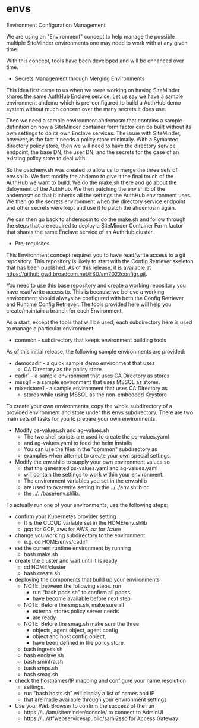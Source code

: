 # envs
Environment Configuration Management

We are using an "Environment" concept to help manage the
possible multiple SiteMinder environments one may need
to work with at any given time.

With this concept, tools have been developed and will be
enhanced over time.

* Secrets Management through Merging Environments

This idea first came to us when we were working on having
SiteMinder shares the same AuthHub Enclave service.
Let us say we have a sample environment ahdemo which is
pre-configured to build a AuthHub demo system without
much concern over the many secrets it does use.

Then we need a sample environment ahdemosm that contains
a sample definition on how a SiteMinder container form
factor can be built without its own settings to do
its own Enclave services. The issue with SiteMinder,
however, is the fact it needs a policy store minimally.
With a Symantec directory policy store, then we will
need to have the directory service endpoint, the base DN,
the user DN, and the secrets for the case of an existing
policy store to deal with.

So the patchenv.sh was created to allow us to merge the
three sets of env.shlib. We first modify the ahdemo to
give it the final touch of the AuthHub we want to build.
We do the make.sh there and go about the deloyment of
the AuthHub. We then patching the env.shlib of the 
ahdemosm so that it inherits all the settings the
AuthHub environment uses. We then go the secrets
environment when the directory service endpoint and
other secrets were kept and use it to patch the 
ahdemosm again.

We can then go back to ahdemosm to do the make.sh and
follow through the steps that are required to deploy
a SiteMinder Container Form factor that shares the
same Enclave service of an AuthHub cluster.

* Pre-requisites

This Environment concept requires you to have read/write
access to a git repository. This repository is likely to
start with the Config Retriever skeleton that has been
published. As of this release, it is available at
https://github.gwd.broadcom.net/ESD/sm2022configr.git.

You need to use this base repository and create a working
repository you have read/write access to. This is because
we believe a working environment should always be configured
with both the Config Retriever and Runtime Config Retriever.
The tools provided here will help you create/maintain
a branch for each Environment.

As a start, except the tools that will be used, each
subdirectory here is used to manage a particular environment. 

* common - subdirectory that keeps environment building tools

As of this initial release, the following sample environments
are provided:

* democadir - a quick sample demo environment that uses
	* CA Directory as the policy store.
* cadir1 - a sample environment that uses CA Directory as stores.
* mssql1 - a sample environment that uses MSSQL as stores.
* mixedstore1 - a sample environment that uses CA Directory as
	* stores while using MSSQL as the non-embedded Keystore

To create your own environments, copy the whole subdirectory of
a provided environment and store under this envs subdirectory.
There are two main sets of tasks for you to prepare your own
environments.

* Modify ps-values.sh and ag-values.sh
	* The two shell scripts are used to create the ps-values.yaml
	* and ag-values.yaml to feed the helm installs
	* You can use the files in the "common" subdirectory as
	* examples when attempt to create your own special settings.
* Modify the env.shlib to supply your own environment values so
	* that the generated ps-values.yaml and ag-values.yaml
	* will contain the settings to work within your environment.
	* The environment variables you set in the env.shlib
	* are used to overwrite setting in the ../../env.shlib or
	* the ../../base/env.shlib.

To actually run one of your environments, use the following steps:

* confirm your Kubernetes provider setting
	* It is the CLOUD variable set in the HOME/env.shlib
	* gcp for GCP, aws for AWS, az for Azure
* change you working subdirectory to the environment
	* e.g. cd HOME/envs/cadir1
* set the current runtime environment by running
	* bash make.sh
* create the cluster and wait until it is ready
	* cd HOME/cluster
	* bash create.sh
* deploying the components that build up your environments
	* NOTE: between the following steps. run
		* run "bash pods.sh" to confirm all podss
		* have become available before next step
	* NOTE: Before the smps.sh, make sure all
		* external stores policy server needs
		* are ready
	* NOTE: Before the smag.sh make sure the three
		* objects, agent object, agent config
		* object and host config object,
		* have been defined in the policy store.
	* bash ingress.sh
	* bash enclave.sh
	* bash sminfra.sh
	* bash smps.sh
	* bash smag.sh
* check the hostnames/IP mapping and configure your name resolution
	* settings.
	* run "bash hosts.sh" will display a list of names and IP
	* that are made available through your environment settings
* Use your Web Browser to confirm the success of the run
	* https://.../iam/siteminder/console/ to connect to AdminUI
	* https://.../affwebservices/public/saml2sso for Access Gateway
